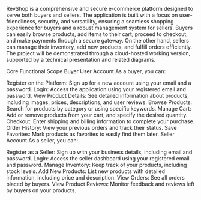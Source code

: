 RevShop is a comprehensive and secure e-commerce platform designed to serve both buyers and sellers. The application is built with a focus on user-friendliness, security, and versatility, ensuring a seamless shopping experience for buyers and a robust management system for sellers. Buyers can easily browse products, add items to their cart, proceed to checkout, and make payments through a secure gateway. On the other hand, sellers can manage their inventory, add new products, and fulfill orders efficiently. The project will be demonstrated through a cloud-hosted working version, supported by a technical presentation and related diagrams.

Core Functional Scope
Buyer User Account
As a buyer, you can:

Register on the Platform: Sign up for a new account using your email and a password.
Login: Access the application using your registered email and password.
View Product Details: See detailed information about products, including images, prices, descriptions, and user reviews.
Browse Products: Search for products by category or using specific keywords.
Manage Cart: Add or remove products from your cart, and specify the desired quantity.
Checkout: Enter shipping and billing information to complete your purchase.
Order History: View your previous orders and track their status.
Save Favorites: Mark products as favorites to easily find them later.
Seller Account
As a seller, you can:

Register as a Seller: Sign up with your business details, including email and password.
Login: Access the seller dashboard using your registered email and password.
Manage Inventory: Keep track of your products, including stock levels.
Add New Products: List new products with detailed information, including price and description.
View Orders: See all orders placed by buyers.
View Product Reviews: Monitor feedback and reviews left by buyers on your products.

